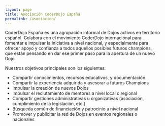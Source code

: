 ```yaml
---
layout: page
title: Asociación CoderDojo España
permalink: /asociacion/
---
```

CoderDojo España es una agrupación informal de Dojos activos en territorio español. Colabora con el movimiento CoderDojo internacional para fomentar e impulsar la iniciativa a nivel nacional, y especialmente para ofrecer apoyo y confianza a todos aquellos posibles futuros champions, que están pensando en dar ese primer paso para la apertura de un nuevo Dojo.

Nuestros objetivos principales son los siguientes:

- Compartir conocimientos, recursos educativos, y documentación
- Compartir la experiencia adquirida y asesorar a futuros Champions
- Impulsar la creación de nuevos Dojos
- Impulsar el reclutamiento de mentores a nivel local o regional
- Compartir gestiones administrativas u organizativas (asociación, cumplimiento de la legislación, etc.)
- Búsqueda común de financiación y patrocinio a nivel nacional
- Promover y publicitar la red de Dojos en eventos regionales o nacionales

